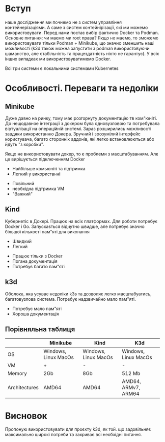 # Вступ

наше дослідження ми почнемо не з систем управління контейнерізаціями. А саме з систем контейнірізації, які ми можемо використовувати. Перед нами постає вибір фактично Docker та Podman. 
Основне питання: чи маємо ми root права? Якщо не маємо, то зможемо використовувати тільки Podman + Minikube, що значно зменшить наші можливості (k3d також можна запустити з podman використовуючи шаманство, але стабільність та працездатність ніхто не гарантує). У всіх інших випадках ми використовуватимемо Docker. 

Всі три системи є локальними системами Kubernetes 

# Особливості. Переваги та недоліки

## Minikube

Дуже давно на ринку, тому має розгорнуту документацію тв ком"юніті. До нещодавное інтеграції з докером була одновузловою та потребувала віртуалізації на операційній системі. Зараз розширились можливості завдяки використанню Докера. Зручний і зрозумілий інтерфейс користувача, багато сторонніх аддонів, які легко встановлюються або йдуть "з коробки".

Якщо не використовувати докер, то є проблеми з масштабуванням. Але це вирішується підключенням Docker

+ Найбільше комьюніті та підтримка
+ Легкий у використанні

- Повільний
- необхідна підтримка VM
- "Важкий"

## Kind

Кубернетіс в Докері. Працює на всіх платформах. Для роботи потребує Docker і Go. Запускається відчутно швидше, але потребує значно більшої кількості пам"яті для виконання

+ Швидкий
+ Легкий

- Працює тільки з Docker
- Погана документація
- Потребує багато пам"яті

## k3d

Оболока, яка усуває недоліки k3s та дозволяє легко масштабуатись, багатовузлова система. Потребує надзвичайно мало пам"яті.

+ Потребує мало пам"яті
+ Хороша документація

## Порівняльна таблиця

|   | Minikube | Kind | K3d |
| --- | --- | --- | --- |
| OS | Windows, Linux MacOs | Windows, Linux MacOs | Windows, Linux MacOs |
| VM | + | - | - |
| Memory | 2Gb | 8Gb | 512 Mb |
| Architectures | AMD64 | AMD64 | AMD64, ARMv7, ARM64 |

# Висновок

Пропоную використовувати для проєкту k3d, як той. що задовільняє максимально широкі потреби та закриває всі необхідні питання.